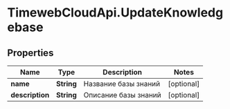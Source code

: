 # TimewebCloudApi.UpdateKnowledgebase

## Properties

Name | Type | Description | Notes
------------ | ------------- | ------------- | -------------
**name** | **String** | Название базы знаний | [optional] 
**description** | **String** | Описание базы знаний | [optional] 


